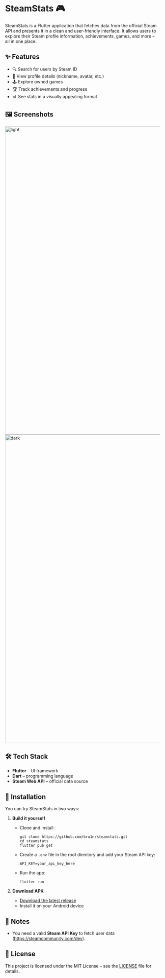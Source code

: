# SteamStats 🎮

SteamStats is a Flutter application that fetches data from the official Steam API and presents it in a clean and user-friendly interface. It allows users to explore their Steam profile information, achievements, games, and more – all in one place.

## ✨ Features
- 🔍 Search for users by Steam ID  
- 🎯 View profile details (nickname, avatar, etc.)  
- 🕹️ Explore owned games  
- 🏆 Track achievements and progress  
- 📊 See stats in a visually appealing format  

## 🖼️ Screenshots
<img width="2000" height="1000" alt="light" src="https://github.com/user-attachments/assets/371b0ee2-4864-4cba-8e6b-3087f8eb626a" />
<img width="2000" height="1000" alt="dark" src="https://github.com/user-attachments/assets/0cc71d4d-a081-4a08-b4a3-bdbf2d75d943" />

## 🛠️ Tech Stack
- **Flutter** – UI framework  
- **Dart** – programming language  
- **Steam Web API** – official data source  

## 🚀 Installation

You can try SteamStats in two ways:

1. **Build it yourself**
   - Clone and install:
      ```
      git clone https://github.com/bru1n/steamstats.git
      cd steamstats
      flutter pub get
      ```

   - Create a `.env` file in the root directory and add your Steam API key:
      ```
      API_KEY=your_api_key_here
      ```

   - Run the app:
      ```
      flutter run
      ```

2. **Download APK**
   - [Download the latest release](https://github.com/bru1n/steamstats/releases/latest)
   - Install it on your Android device

## 📌 Notes

* You need a valid **Steam API Key** to fetch user data (https://steamcommunity.com/dev).

## 📄 License

This project is licensed under the MIT License – see the [LICENSE](LICENSE) file for details.
